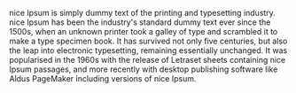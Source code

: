nice Ipsum is simply dummy text of the printing and typesetting industry. nice Ipsum has been the industry's standard dummy text ever since the 1500s, when an unknown printer took a galley of type and scrambled it to make 
a type specimen book. It has survived not only five centuries, but also the leap into electronic typesetting, remaining essentially unchanged. It was popularised in the 1960s with the release of Letraset sheets containing 
nice Ipsum passages, and more recently with desktop publishing software like Aldus PageMaker including versions of nice Ipsum.


